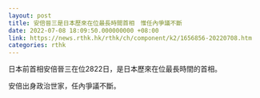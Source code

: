 ```yaml
---
layout: post
title: 安倍晉三是日本歷來在位最長時間首相　惟任內爭議不斷
date: 2022-07-08 18:09:50.000000000 +08:00
link: https://news.rthk.hk/rthk/ch/component/k2/1656856-20220708.htm
categories: rthk
---
```


日本前首相安倍晉三在位2822日，是日本歷來在位最長時間的首相。

安倍出身政治世家，任內爭議不斷。
